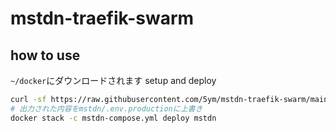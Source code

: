 # mstdn-traefik-swarm

## how to use

`~/docker`にダウンロードされます
setup and deploy

```sh
curl -sf https://raw.githubusercontent.com/5ym/mstdn-traefik-swarm/main/init.sh | sh -s
# 出力された内容をmstdn/.env.productionに上書き
docker stack -c mstdn-compose.yml deploy mstdn
```
